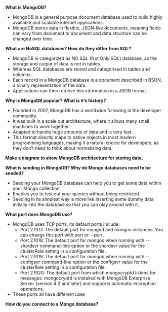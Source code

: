 **What is MongoDB?**
- MongoDB is a general purpose document database used to build highly available and scalable internet applications.
- MongoDB stores data in flexible, JSON-like documents, meaning fields can vary from document to document and data structure can be changed over time.

**What are NoSQL databases? How do they differ from SQL?**
- MongoDB is categorized as NO SQL (Not Only SQL) database, as the storage and output of data is not in tables.
- Whereas SQL databases are stored and categorised in tables and columns.
- Each record in a MongoDB database is a document described in BSON, a binary representation of the data.
- Applications can then retrieve this information in a JSON format.

**Why is MongoDB popular? What is it’s history?**
- Founded in 2007, MongoDB has a worldwide following in the developer community. 
- It was built in a scale out architecture, where it allows many small machines to work together
- Adapted to handle huge amounts of data and is very fast.
- This format directly maps to native objects in most modern programming languages, making it a natural choice for developers, as they don’t need to think about normalizing data.

**Make a diagram to show MongoDB architecture for storing data.**

**What is seeding in MongoDB? Why do Mongo databases need to be seeded?**
- Seeding your MongoDB database can help you to get some data within your Mongo collection
- Enables you to test out your queries without being restricted. 
- Seeding in its simplest way is more like inserting some dummy data initially into the database so that you can play around with it.

**What port does MongoDB use?**

- MongoDB uses TCP ports, its default ports include:
  - Port 27017: The default port for mongod and mongos instances. You can change this port with port or --port.
  - Port 27018: The default port for mongod when running with --shardsvr command-line option or the shardsvr value for the clusterRole setting in a configuration file.
  - Port 27019: The default port for mongod when running with --configsvr command-line option or the configsvr value for the clusterRole setting in a configuration file.
  - Port 27020: The default port from which mongocryptd listens for messages. mongocryptd is installed with MongoDB Enterprise Server (version 4.2 and later) and supports automatic encryption operations.
- These ports all have different uses

**How do you connect to a Mongo database?**
